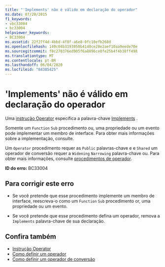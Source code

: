 ```yaml
---
title: "'Implements' não é válido em declaração do operador"
ms.date: 07/20/2015
f1_keywords:
- vbc33004
- bc33004
helpviewer_keywords:
- BC33004
ms.assetid: 22f27f4d-4bbd-4f8f-a6e8-0fc10efb268d
ms.openlocfilehash: 140c04b3193050b4140ce28e2aef10aa9eede70e
ms.sourcegitcommit: f8c270376ed905f6a8896ce0fe25b4f4b38ff498
ms.translationtype: MT
ms.contentlocale: pt-BR
ms.lasthandoff: 06/04/2020
ms.locfileid: "84385425"
---
```

# <a name="implements-is-not-valid-on-operator-declaration"></a>'Implements' não é válido em declaração do operador
Uma [instrução Operator](../language-reference/statements/operator-statement.md) especifica a palavra-chave [Implements](../language-reference/statements/implements-clause.md) .  
  
 Somente um `Function` `Sub` procedimento ou, uma propriedade ou um evento pode implementar um membro de interface. Para obter mais informações sobre a implementação, consulte.  
  
 Um `Operator` procedimento requer as `Public` palavras-chave e e `Shared` um operador de conversão requer a `Widening` `Narrowing` palavra-chave ou. Para obter mais informações, consulte [procedimentos de operador](../programming-guide/language-features/procedures/operator-procedures.md).  
  
 **ID do erro:** BC33004  
  
## <a name="to-correct-this-error"></a>Para corrigir este erro  
  
- Se você pretende que esse procedimento implemente um membro de interface, reescreva-o como um `Function` `Sub` procedimento or, uma propriedade ou um evento.  
  
- Se você pretende que esse procedimento defina um operador, remova a `Implements` palavra-chave de sua declaração.  
  
## <a name="see-also"></a>Confira também

- [Instrução Operator](../language-reference/statements/operator-statement.md)
- [Como definir um operador](../programming-guide/language-features/procedures/how-to-define-an-operator.md)
- [Como definir um operador de conversão](../programming-guide/language-features/procedures/how-to-define-a-conversion-operator.md)
